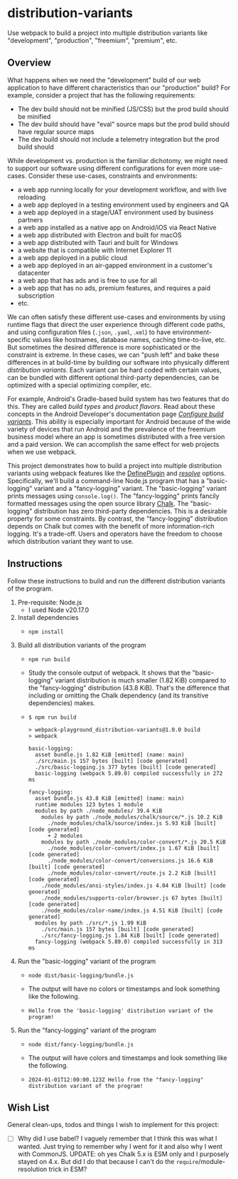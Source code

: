 # distribution-variants

Use webpack to build a project into multiple distribution variants like "development", "production", "freemium", "premium", etc.


## Overview

What happens when we need the "development" build of our web application to have different characteristics than our
"production" build? For example, consider a project that has the following requirements:

* The dev build should not be minified (JS/CSS) but the prod build should be minified
* The dev build should have "eval" source maps but the prod build should have regular source maps
* The dev build should not include a telemetry integration but the prod build should

While development vs. production is the familiar dichotomy, we might need to support our software using different
configurations for even more use-cases. Consider these use-cases, constraints and environments:

* a web app running locally for your development workflow, and with live reloading
* a web app deployed in a testing environment used by engineers and QA
* a web app deployed in a stage/UAT environment used by business partners
* a web app installed as a native app on Android/iOS via React Native
* a web app distributed with Electron and built for macOS
* a web app distributed with Tauri and built for Windows
* a website that is compatible with Internet Explorer 11
* a web app deployed in a public cloud
* a web app deployed in an air-gapped environment in a customer's datacenter
* a web app that has ads and is free to use for all
* a web app that has no ads, premium features, and requires a paid subscription
* etc.

We can often satisfy these different use-cases and environments by using runtime flags that direct the user experience
through different code paths, and using configuration files (`.json`, `.yaml`, .`xml`) to have environment-specific values
like hostnames, database names, caching time-to-live, etc. But sometimes the desired difference is more sophisticated or
the constraint is extreme. In these cases, we can "push left" and bake these differences in at build-time by building our
software into physically different *distribution variants*. Each variant can be hard coded with certain values, can be
bundled with different optional third-party dependencies, can be optimized with a special optimizing compiler, etc. 

For example, Android's Gradle-based build system has two features that do this. They are called *build types* and *product flavors*.
Read about these concepts in the Android Developer's documentation page [*Configure build variants*](https://developer.android.com/build/build-variants).
This ability is especially important for Android because of the wide variety of devices that run Android and the prevalence
of the freemium business model where an app is sometimes distributed with a free version and a paid version. We can
accomplish the same effect for web projects when we use webpack.

This project demonstrates how to build a project into multiple distribution variants using webpack features like the [DefinePlugin](https://webpack.js.org/plugins/define-plugin/)
and [*resolve*](https://webpack.js.org/configuration/resolve/) options. Specifically, we'll build a command-line Node.js program that has a "basic-logging" variant
and a "fancy-logging" variant. The "basic-logging" variant prints messages using `console.log()`. The "fancy-logging" prints
fancily formatted messages using the open source library [Chalk](https://github.com/chalk/chalk). The "basic-logging"
distribution has zero third-party dependencies. This is a desirable property for some constraints. By contrast, the
"fancy-logging" distribution depends on Chalk but comes with the benefit of more information-rich logging. It's a trade-off.
Users and operators have the freedom to choose which distribution variant they want to use.


## Instructions

Follow these instructions to build and run the different distribution variants of the program.

1. Pre-requisite: Node.js
    * I used Node v20.17.0
2. Install dependencies
    * ```shell
      npm install
      ```
3. Build all distribution variants of the program
    * ```shell
      npm run build
      ```
    * Study the console output of webpack. It shows that the "basic-logging" variant distribution is much smaller (1.82 KiB)
      compared to the "fancy-logging" distribution (43.8 KiB). That's the difference that including or omitting the
      Chalk dependency (and its transitive dependencies) makes.
    * ```text
      $ npm run build
      
      > webpack-playground_distribution-variants@1.0.0 build
      > webpack
      
      basic-logging:
        asset bundle.js 1.82 KiB [emitted] (name: main)
        ./src/main.js 157 bytes [built] [code generated]
        ./src/basic-logging.js 377 bytes [built] [code generated]
        basic-logging (webpack 5.89.0) compiled successfully in 272 ms
      
      fancy-logging:
        asset bundle.js 43.8 KiB [emitted] (name: main)
        runtime modules 123 bytes 1 module
        modules by path ./node_modules/ 39.4 KiB
          modules by path ./node_modules/chalk/source/*.js 10.2 KiB
            ./node_modules/chalk/source/index.js 5.93 KiB [built] [code generated]
            + 2 modules
          modules by path ./node_modules/color-convert/*.js 20.5 KiB
            ./node_modules/color-convert/index.js 1.67 KiB [built] [code generated]
            ./node_modules/color-convert/conversions.js 16.6 KiB [built] [code generated]
            ./node_modules/color-convert/route.js 2.2 KiB [built] [code generated]
          ./node_modules/ansi-styles/index.js 4.04 KiB [built] [code generated]
          ./node_modules/supports-color/browser.js 67 bytes [built] [code generated]
          ./node_modules/color-name/index.js 4.51 KiB [built] [code generated]
        modules by path ./src/*.js 1.99 KiB
          ./src/main.js 157 bytes [built] [code generated]
          ./src/fancy-logging.js 1.84 KiB [built] [code generated]
        fancy-logging (webpack 5.89.0) compiled successfully in 313 ms
      ```
4. Run the "basic-logging" variant of the program
    * ```shell
      node dist/basic-logging/bundle.js
      ```
    * The output will have no colors or timestamps and look something like the following.
    * ```text
      Hello from the 'basic-logging' distribution variant of the program!
      ```
5. Run the "fancy-logging" variant of the program
    * ```shell
      node dist/fancy-logging/bundle.js
      ```
    * The output will have colors and timestamps and look something like the following.
    * ```text
      2024-01-01T12:00:00.123Z Hello from the "fancy-logging" distribution variant of the program!
      ```


## Wish List

General clean-ups, todos and things I wish to implement for this project:

* [ ] Why did I use babel? I vaguely remember that I think this was what I wanted. Just trying to remember why I went
  for it and also why I went with CommonJS. UPDATE: oh yes Chalk 5.x is ESM only and I purposely stayed on 4.x. But did
  I do that because I can't do the `require`/module-resolution trick in ESM?
